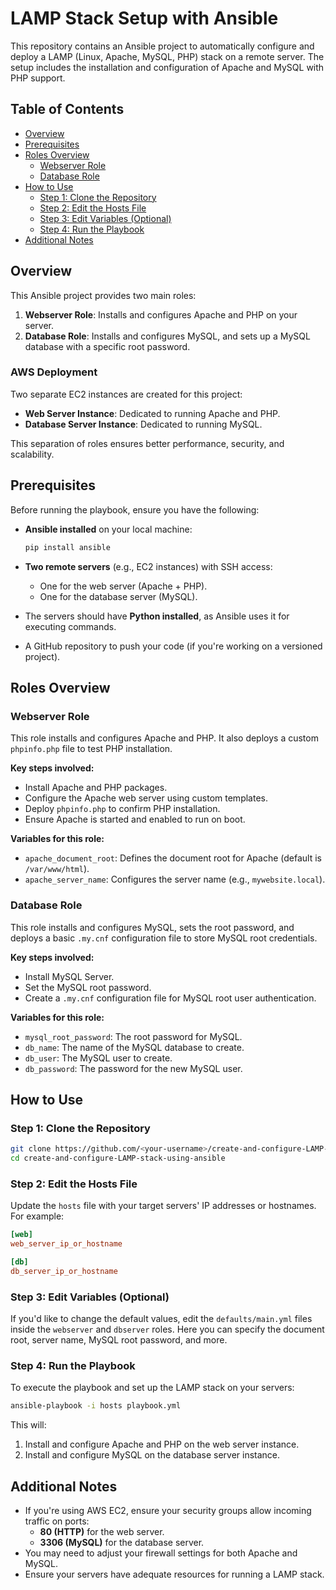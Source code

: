# LAMP Stack Setup with Ansible

This repository contains an Ansible project to automatically configure and deploy a LAMP (Linux, Apache, MySQL, PHP) stack on a remote server. The setup includes the installation and configuration of Apache and MySQL with PHP support.

## Table of Contents

- [Overview](#overview)
- [Prerequisites](#prerequisites)
- [Roles Overview](#roles-overview)
  - [Webserver Role](#webserver-role)
  - [Database Role](#database-role)
- [How to Use](#how-to-use)
  - [Step 1: Clone the Repository](#step-1-clone-the-repository)
  - [Step 2: Edit the Hosts File](#step-2-edit-the-hosts-file)
  - [Step 3: Edit Variables (Optional)](#step-3-edit-variables-optional)
  - [Step 4: Run the Playbook](#step-4-run-the-playbook)
- [Additional Notes](#additional-notes)

## Overview

This Ansible project provides two main roles:

1. **Webserver Role**: Installs and configures Apache and PHP on your server.
2. **Database Role**: Installs and configures MySQL, and sets up a MySQL database with a specific root password.

### AWS Deployment

Two separate EC2 instances are created for this project:

- **Web Server Instance**: Dedicated to running Apache and PHP.
- **Database Server Instance**: Dedicated to running MySQL.

This separation of roles ensures better performance, security, and scalability.

## Prerequisites

Before running the playbook, ensure you have the following:

- **Ansible installed** on your local machine:
  ```bash
  pip install ansible
  ```

- **Two remote servers** (e.g., EC2 instances) with SSH access:
  - One for the web server (Apache + PHP).
  - One for the database server (MySQL).

- The servers should have **Python installed**, as Ansible uses it for executing commands.
- A GitHub repository to push your code (if you're working on a versioned project).

## Roles Overview

### Webserver Role

This role installs and configures Apache and PHP. It also deploys a custom `phpinfo.php` file to test PHP installation.

**Key steps involved:**

- Install Apache and PHP packages.
- Configure the Apache web server using custom templates.
- Deploy `phpinfo.php` to confirm PHP installation.
- Ensure Apache is started and enabled to run on boot.

**Variables for this role:**

- `apache_document_root`: Defines the document root for Apache (default is `/var/www/html`).
- `apache_server_name`: Configures the server name (e.g., `mywebsite.local`).

### Database Role

This role installs and configures MySQL, sets the root password, and deploys a basic `.my.cnf` configuration file to store MySQL root credentials.

**Key steps involved:**

- Install MySQL Server.
- Set the MySQL root password.
- Create a `.my.cnf` configuration file for MySQL root user authentication.

**Variables for this role:**

- `mysql_root_password`: The root password for MySQL.
- `db_name`: The name of the MySQL database to create.
- `db_user`: The MySQL user to create.
- `db_password`: The password for the new MySQL user.

## How to Use

### Step 1: Clone the Repository

```bash
git clone https://github.com/<your-username>/create-and-configure-LAMP-stack-using-ansible.git
cd create-and-configure-LAMP-stack-using-ansible
```

### Step 2: Edit the Hosts File

Update the `hosts` file with your target servers' IP addresses or hostnames. For example:

```ini
[web]
web_server_ip_or_hostname

[db]
db_server_ip_or_hostname
```

### Step 3: Edit Variables (Optional)

If you'd like to change the default values, edit the `defaults/main.yml` files inside the `webserver` and `dbserver` roles. Here you can specify the document root, server name, MySQL root password, and more.

### Step 4: Run the Playbook

To execute the playbook and set up the LAMP stack on your servers:

```bash
ansible-playbook -i hosts playbook.yml
```

This will:

1. Install and configure Apache and PHP on the web server instance.
2. Install and configure MySQL on the database server instance.


## Additional Notes

- If you're using AWS EC2, ensure your security groups allow incoming traffic on ports:
  - **80 (HTTP)** for the web server.
  - **3306 (MySQL)** for the database server.
- You may need to adjust your firewall settings for both Apache and MySQL.
- Ensure your servers have adequate resources for running a LAMP stack.

